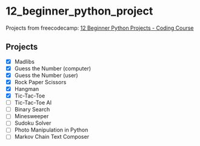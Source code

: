 # 12_beginner_python_project
Projects from freecodecamp:
[12 Beginner Python Projects - Coding Course](https://www.youtube.com/watch?v=8ext9G7xspg)

## Projects
- [x] Madlibs
- [x] Guess the Number (computer)
- [x] Guess the Number (user)
- [x] Rock Paper Scissors
- [x] Hangman
- [X] Tic-Tac-Toe
- [ ] Tic-Tac-Toe AI
- [ ] Binary Search
- [ ] Minesweeper
- [ ] Sudoku Solver
- [ ] Photo Manipulation in Python
- [ ] Markov Chain Text Composer